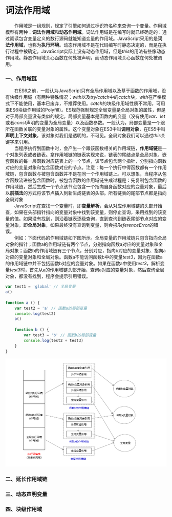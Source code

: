 # 词法作用域
&emsp;&emsp;作用域是一组规则，规定了引擎如何通过标识符名称来查询一个变量。作用域模型有两种：**词法作用域**和**动态作用域**。词法作用域是在编写时就已经确定的：通过阅读包含变量定义的数行源码就能知道变量的作用域。JavaScript采用的是**词法作用域**，也称为**执行环境**。动态作用域不是在代码编写时静态决定的，而是在执行过程中被确定。JavaScript实际上没有动态作用域，但是*this*的用法有些像动态作用域。静态作用域关心函数在何处被声明，而动态作用域关心函数在何处被调用。
### 一、作用域链
&emsp;&emsp;在ES6之前，一般认为JavaScript只有全局作用域以及基于函数的作用域，没有块级作用域（有两种特殊情况：*with*以及*try/catch*中的*catch*块，*with*在严格模式下不能使用，基本已废弃，不推荐使用。*catch*的块级作用域性质不常用，可用来ES6块级作用域的Polyfill）。ES规范强制规定全局变量是全局对象的属性，但是对于局部变量没有类似的规定。局部变量基本是函数内的变量（没有使用*var*、*let*或者*const*声明的变量为全局变量）以及函数参数。一般认为，局部变量是一个跟所在函数关联的变量对象的属性。这个变量对象在ES3中叫**调用对象**，在ES5中叫**声明上下文对象**，该对象对我们是透明的，不可见。全局对象我们可以通过*this*关键字来引用。<br/>
&emsp;&emsp;当程序执行到函数中时，会产生一个跟该函数相关的作用域链，**作用域链**是一个对象列表或者链表。拿作用域链的链表实现来说，链表的尾结点是全局对象，嵌套函数的每一层函数对应链表上的一个节点，该节点包含两个指针，分别指向函数对应的变量对象和包含函数对应的节点。注意：每一个执行中得函数都有一个作用域链，包含函数与被包含函数并不是在同一个作用域链上。可以想象，当程序从包含函数流进被包含函数时，被包含函数的作用域链生成过程是：先复制包含函数的作用域链，然后生成一个节点该节点包含一个指向自身函数对应的变量对象，最后以**前插法**的方式将该节点插入到新生成链表的头部。所有链表的尾部节点都是指向全局对象<br/>
&emsp;&emsp;JavaScript在查找一个变量时，即**变量解析**，会从对应作用域链的头部开始查，如果在头部指针指向的变量对象中找到该变量，则停止查询，采用找到的该变量的值。如果没有找到，则沿着链表逐级查询，直到查询到链表尾部节点对应的变量对象，即**全局对象**，如果最终没有查询到变量，则会报*ReferenceError*的错误。<br/>
&emsp;&emsp;例如：下面代码的作用域链如下图所示。全局变量的作用域链只包含指向全局对象的指针；函数a的作用域链有两个节点，分别指向函数a对应的变量对象和全局对象；函数b的作用域链有三个节点，分别对应，指向b对应的变量对象、指向a对应的变量对象和全局对象。函数a不能访问函数b中的变量*test3*，因为在函数a的作用域链中并不包括函数b对应的变量对象。如果在函数a中使用*test3*，解析变量*test3*时，首先从a的作用域链头部开始，查询a对应的变量对象，然后查询全局对象，都没有找到，程序会提示引用错误。
```javaScript
var test1 = 'global' // 全局变量
a()

function a () {
    var test2 = 'a' // 函数a的局部变量
    console.log(test2)
    b()

    function b () {
        var test3 = 'b' // 函数b的局部变量
        console.log(test2 + test3)
    }
}
```
![作用域链](../image/js/scopeChain.png)
### 二、延长作用域链
### 三、动态声明变量
### 四、块级作用域